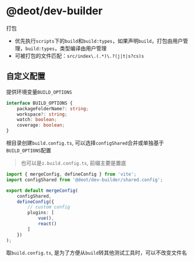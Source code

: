 # @deot/dev-builder

打包

- 优先执行`scripts`下的`build`和`build:types`，如果声明`build`，打包由用户管理，`build:types`，类型编译由用户管理
- 可被打包的文件匹配：`src/index\.(.*)\.?(j|t|s?cs)s`

## 自定义配置

提供环境变量`BUILD_OPTIONS`

```ts
interface BUILD_OPTIONS {
	packageFolderName?: string;
	workspace?: string;
	watch: boolean;
	coverage: boolean;
}
```

根目录创建`build.config.ts`, 可以选择`configShared`合并或单独基于`BUILD_OPTIONS`配置
> 也可以是`z.build.config.ts`, 前缀主要是置底

```ts
import { mergeConfig, defineConfig } from 'vite';
import configShared from '@deot/dev-builder/shared.config';

export default mergeConfig(
	configShared,
	defineConfig({
		// custom config
		plugins: [
			vue(),
			react()
		]
	})
);
```
取`build.config.ts`, 是为了方便从`build`转其他测试工具时，可以不改变文件名
